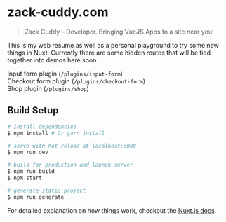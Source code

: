 # zack-cuddy.com

> Zack Cuddy - Developer.  Bringing VueJS Apps to a site near you!

This is my web resume as well as a personal playground to try some new things in Nuxt.
Currently there are some hidden routes that will be tied together into demos here soon.

Input form plugin (`/plugins/input-form`)
<br />
Checkout form plugin (`/plugins/checkout-form`)
<br />
Shop plugin (`/plugins/shop`)

## Build Setup

``` bash
# install dependencies
$ npm install # Or yarn install

# serve with hot reload at localhost:3000
$ npm run dev

# build for production and launch server
$ npm run build
$ npm start

# generate static project
$ npm run generate
```

For detailed explanation on how things work, checkout the [Nuxt.js docs](https://github.com/nuxt/nuxt.js).

